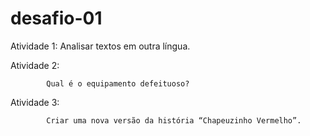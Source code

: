 # desafio-01

Atividade 1: 
              Analisar textos em outra língua.

Atividade 2: 

            Qual é o equipamento defeituoso?

Atividade 3:

            Criar uma nova versão da história “Chapeuzinho Vermelho”.
